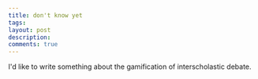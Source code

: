 ```yaml
---
title: don't know yet
tags:
layout: post
description: 
comments: true
---
```



I'd like to write something about the gamification of interscholastic debate.
